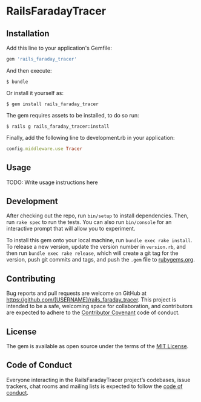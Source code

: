 # RailsFaradayTracer

## Installation

Add this line to your application's Gemfile:

```ruby
gem 'rails_faraday_tracer'
```

And then execute:

    $ bundle

Or install it yourself as:

    $ gem install rails_faraday_tracer

The gem requires assets to be installed, to do so run:

    $ rails g rails_faraday_tracer:install

Finally, add the following line to development.rb in your application:

```ruby
config.middleware.use Tracer
```

## Usage

TODO: Write usage instructions here

## Development

After checking out the repo, run `bin/setup` to install dependencies. Then, run `rake spec` to run the tests. You can also run `bin/console` for an interactive prompt that will allow you to experiment.

To install this gem onto your local machine, run `bundle exec rake install`. To release a new version, update the version number in `version.rb`, and then run `bundle exec rake release`, which will create a git tag for the version, push git commits and tags, and push the `.gem` file to [rubygems.org](https://rubygems.org).

## Contributing

Bug reports and pull requests are welcome on GitHub at https://github.com/[USERNAME]/rails_faraday_tracer. This project is intended to be a safe, welcoming space for collaboration, and contributors are expected to adhere to the [Contributor Covenant](http://contributor-covenant.org) code of conduct.

## License

The gem is available as open source under the terms of the [MIT License](http://opensource.org/licenses/MIT).

## Code of Conduct

Everyone interacting in the RailsFaradayTracer project’s codebases, issue trackers, chat rooms and mailing lists is expected to follow the [code of conduct](https://github.com/[USERNAME]/rails_faraday_tracer/blob/master/CODE_OF_CONDUCT.md).
